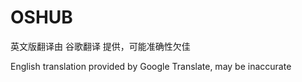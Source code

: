 # OSHUB
英文版翻译由 谷歌翻译 提供，可能准确性欠佳

English translation provided by Google Translate, may be inaccurate
